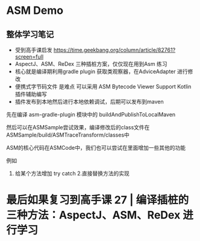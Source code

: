 # ASM Demo

## 整体学习笔记
* 受到高手课启发  https://time.geekbang.org/column/article/82761?screen=full 
* AspectJ、ASM、ReDex 三种插桩方案，仅仅现在用到Asm 练习
* 核心就是编译期利用gradle plugin 获取类观察器，在AdviceAdapter 进行修改
* 便携式字节码文件 是难点 可以采用  ASM Bytecode Viewer Support Kotlin 插件辅助编写
*  插件发布到本地然后进行本地依赖调试，后期可以发布到maven



先在编译 asm-gradle-plugin 模块中的 buildAndPublishToLocalMaven

然后可以在ASMSample尝试效果，编译修改后的class文件在ASMSample/build/ASMTraceTransform/classes中

ASM的核心代码在ASMCode中，我们也可以尝试在里面增加一些其他的功能

例如
1. 给某个方法增加 try catch
2.直接替换方法的实现


# 最后如果复习到高手课  27 | 编译插桩的三种方法：AspectJ、ASM、ReDex 进行学习

